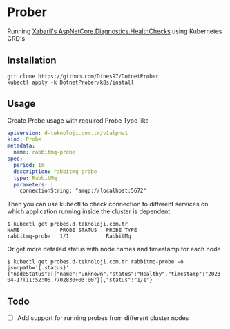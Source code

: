 # Prober

Running [Xabaril's AspNetCore.Diagnostics.HealthChecks](https://github.com/Xabaril/AspNetCore.Diagnostics.HealthChecks)
using Kubernetes CRD's

## Installation

```shell
git clone https://github.com/Dines97/DotnetProber
kubectl apply -k DotnetProber/k8s/install
```

## Usage

Create Probe usage with required Probe Type like

```yaml
apiVersion: d-teknoloji.com.tr/v1alpha1
kind: Probe
metadata:
  name: rabbitmq-probe
spec:
  period: 1m
  description: rabbitmq probe
  type: RabbitMq
  parameters: |
    connectionString: "amqp://localhost:5672"
```

Than you can use kubectl to check connection to different services on which application running inside the cluster is
dependent

```shell
$ kubectl get probes.d-teknoloji.com.tr
NAME             PROBE STATUS   PROBE TYPE
rabbitmq-probe   1/1            RabbitMq
```

Or get more detailed status with node names and timestamp for each node

```shell
$ kubectl get probes.d-teknoloji.com.tr rabbitmq-probe -o jsonpath='{.status}'
{"nodeStatus":[{"name":"unknown","status":"Healthy","timestamp":"2023-04-17T11:52:06.7702830+03:00"}],"status":"1/1"}
```

## Todo

- [ ] Add support for running probes from different cluster nodes
